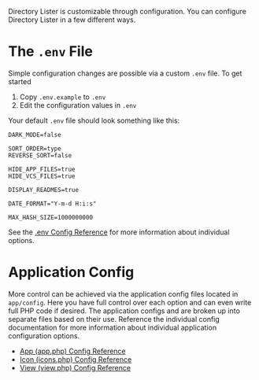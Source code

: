 Directory Lister is customizable through configuration. You can configure Directory Lister in a few different ways.

# The `.env` File

Simple configuration changes are possible via a custom `.env` file. To get started

  1. Copy `.env.example` to `.env`
  2. Edit the configuration values in `.env`

Your default `.env` file should look something like this:

    DARK_MODE=false

    SORT_ORDER=type
    REVERSE_SORT=false

    HIDE_APP_FILES=true
    HIDE_VCS_FILES=true

    DISPLAY_READMES=true

    DATE_FORMAT="Y-m-d H:i:s"

    MAX_HASH_SIZE=1000000000

See the [.env Config Reference](https://github.com/DirectoryLister/DirectoryLister/wiki/.env-Config-Reference) for more information about individual options.

# Application Config

More control can be achieved via the application config files located in `app/config`. Here you have full control over each option and can even write full PHP code if desired. The application configs and are broken up into separate files based on their use. Reference the individual config documentation for more information about individual application configuration options.

  - [App (app.php) Config Reference]()
  - [Icon (icons.php) Config Reference]()
  - [View (view.php) Config Reference]()